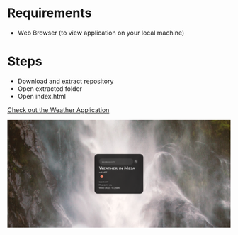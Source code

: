 # Requirements
- Web Browser (to view application on your local machine)

# Steps
- Download and extract repository
- Open extracted folder
- Open index.html

[Check out the Weather Application](https://sssimpleweather.surge.sh)

![screenshot](app.png)

